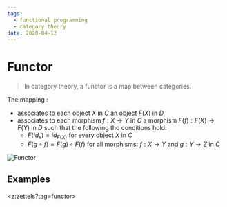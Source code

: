 ```yaml
---
tags:
  - functional programming
  - category theory
date: 2020-04-12
---
```


# Functor

> In category theory, a functor is a map between categories.

The mapping :

- associates to each object $X$ in $C$ an object $F(X)$ in $D$
- associates to each morphism $f:X \to Y$ in $C$ a morphism $F(f):F(X) \to F(Y)$ in $D$ such that the following tho conditions hold:
  - $F(id_x) = id_{F(X)}$ for every object $X$ in $C$
  - $F(g \circ f) = F(g) \circ F(f)$ for all morphisms: $f: X \to Y$ and $g: Y \to Z$ in $C$

![Functor](https://ncatlab.org/nlab/files/altfunctor.jpg)

## Examples

<z:zettels?tag=functor>

